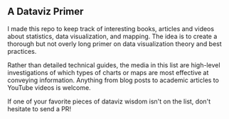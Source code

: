 A Dataviz Primer
---
I made this repo to keep track of interesting books, articles and videos about statistics, data visualization, and mapping. The idea is to create a thorough but not overly long primer on data visualization theory and best practices. 

Rather than detailed technical guides, the media in this list are high-level investigations of which types of charts or maps are most effective at conveying information. Anything from blog posts to academic articles to YouTube videos is welcome. 

If one of your favorite pieces of dataviz wisdom isn't on the list, don't hesitate to send a PR!

